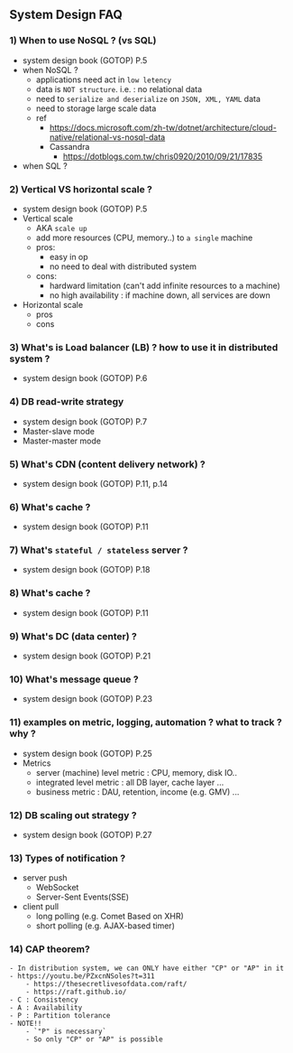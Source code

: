 ## System Design FAQ

### 1) When to use NoSQL ? (vs SQL)
- system design book (GOTOP) P.5
- when NoSQL ?
	- applications need act in `low letency`
	- data is `NOT structure`. i.e. : no relational data
	- need to `serialize and deserialize` on `JSON, XML, YAML` data
	- need to storage large scale data
	- ref
		- https://docs.microsoft.com/zh-tw/dotnet/architecture/cloud-native/relational-vs-nosql-data
		- Cassandra
			- https://dotblogs.com.tw/chris0920/2010/09/21/17835
- when SQL ?

### 2) Vertical VS horizontal scale ?
- system design book (GOTOP) P.5
- Vertical scale
	- AKA `scale up`
	- add more resources (CPU, memory..) to `a single` machine
	- pros:
		- easy in op
		- no need to deal with distributed system
	- cons:
		- hardward limitation (can't add infinite resources to a machine)
		- no high availability : if machine down, all services are down
- Horizontal scale
	- pros
	- cons

### 3) What's is Load balancer (LB) ? how to use it in distributed system ?
- system design book (GOTOP) P.6

### 4) DB read-write strategy
- system design book (GOTOP) P.7
- Master-slave mode
- Master-master mode

### 5) What's CDN (content delivery network) ?
- system design book (GOTOP) P.11, p.14

### 6) What's cache ?
- system design book (GOTOP) P.11

### 7) What's `stateful / stateless` server ?
- system design book (GOTOP) P.18

### 8) What's cache ?
- system design book (GOTOP) P.11

### 9) What's DC (data center) ?
- system design book (GOTOP) P.21

### 10) What's message queue ?
- system design book (GOTOP) P.23

### 11) examples on metric, logging, automation ? what to track ? why ?
- system design book (GOTOP) P.25
- Metrics
	- server (machine) level metric : CPU, memory, disk IO..
	- integrated level metric : all DB layer, cache layer ...
	- business metric : DAU, retention, income (e.g. GMV) ...

### 12) DB scaling out strategy ?
- system design book (GOTOP) P.27

### 13) Types of notification ?
- server push
	- WebSocket
	- Server-Sent Events(SSE)
- client pull
	- long polling (e.g. Comet Based on XHR)
	- short polling (e.g. AJAX-based timer)

### 14) CAP theorem?
	- In distribution system, we can ONLY have either "CP" or "AP" in it
	- https://youtu.be/PZxcnNSoles?t=311
		- https://thesecretlivesofdata.com/raft/
		- https://raft.github.io/
	- C : Consistency
	- A : Availability
	- P : Partition tolerance
	- NOTE!!
		- `"P" is necessary`
		- So only "CP" or "AP" is possible
